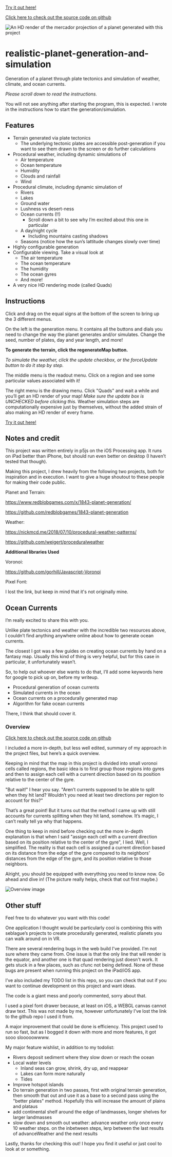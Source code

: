 [Try it out here!](https://freezedriedmangos.github.io/realistic-planet-generation-and-simulation/build/index.html)

[Click here to check out the source code on github](https://github.com/FreezeDriedMangos/realistic-planet-generation-and-simulation)

![An HD render of the mercador projection of a planet generated with this project](Showoff/IMG_1550.PNG?raw=true "HD Render of Default Seed")

# realistic-planet-generation-and-simulation

Generation of a planet through plate tectonics and simulation of weather, climate, and ocean currents.

*_Please scroll down to read the instructions._*

You will not see anything after starting the program, this is expected. I wrote in the instructions how to start the generation/simulation.

## Features

- Terrain generated via plate tectonics 
    - The underlying tectonic plates are accessible post-generation if you want to see them drawn to the screen or do further calculations 
- Procedural weather, including dynamic simulations of
    - Air temperature 
    - Ocean temperature 
    - Humidity
    - Clouds and rainfall
    - Wind
- Procedural climate, including dynamic simulation of
    - Rivers
    - Lakes
    - Ground water
    - Lushness vs desert-ness
    - Ocean currents (!!)
        - Scroll down a bit to see why I’m excited about this one in particular 
    - A day/night cycle
        - Including mountains casting shadows
    - Seasons (notice how the sun’s lattitude changes slowly over time)
- Highly configurable generation
- Configurable viewing. Take a visual look at 
    - The air temperature 
    - The ocean temperature 
    - The humidity
    - The ocean gyres
    - And more!
- A very nice HD rendering mode (called Quads)

## Instructions

Click and drag on the equal signs at the bottom of the screen to bring up the 3 different menus.

On the left is the generation menu. It contains all the buttons and dials you need to change the way the planet generates and/or simulates. Change the seed, number of plates, day and year length, and more!

**To generate the terrain, click the regenerateMap button.**

*To simulate the weather, click the update checkbox, or the forceUpdate button to do it step by step.* 

The middle menu is the readout menu. Click on a region and see some particular values associated with it!

The right menu is the drawing menu. Click "Quads" and wait a while and you’ll get an HD render of your map! *Make sure the update box is UNCHECKED before clicking this.* Weather simulation steps are computationally expensive just by themselves, without the added strain of also making an HD render of every frame.

[Try it out here!](https://freezedriedmangos.github.io/realistic-planet-generation-and-simulation/build/index.html)

## Notes and credit

This project was written entirely in p5js on the iOS Processing app. It runs on iPad better than iPhone, but should run even better on desktop (I haven’t tested that though).

Making this project, I drew heavily from the following two projects, both for inspiration and in execution. I want to give a huge shoutout to these people for making their code public.

Planet and Terrain:

https://www.redblobgames.com/x/1843-planet-generation/

https://github.com/redblobgames/1843-planet-generation

Weather:

https://nickmcd.me/2018/07/10/procedural-weather-patterns/

https://github.com/weigert/proceduralweather

**Additional libraries Used**

Voronoi:

https://github.com/gorhill/Javascript-Voronoi

Pixel Font:

I lost the link, but keep in mind that it's not originally mine.

## Ocean Currents

I’m really excited to share this with you.

Unlike plate tectonics and weather with the incredible two resources above, I couldn’t find anything anywhere online about how to generate ocean currents. 

The closest I got was a few guides on creating ocean currents by hand on a fantasy map. Usually this kind of thing is very helpful, but for this case in particular, it unfortunately wasn’t.

So, to help out whoever else wants to do that, I’ll add some keywords here for google to pick up on, before my writeup.
- Procedural generation of ocean currents
- Simulated currents in the ocean
- Ocean currents on a procedurally generated map
- Algorithm for fake ocean currents

There, I think that should cover it.

### Overview

[Click here to check out the source code on github](https://github.com/ClayDiGiorgio/realistic-planet-generation-and-simulation)

I included a more in-depth, but less well edited, summary of my approach in the project files, but here’s a quick overview. 

Keeping in mind that the map in this project is divided into small voronoi cells called regions, the basic idea is to first group those regions into gyres and then to assign each cell with a current direction based on its position relative to the center of the gyre. 

"But wait!" I hear you say. "Aren’t currents supposed to be able to split when they hit land? Wouldn’t you need at least two directions per region to account for this?" 

That’s a great point! But it turns out that the method I came up with still accounts for currents splitting when they hit land, somehow. It’s magic, I can’t really tell ya why that happens.

One thing to keep in mind before checking out the more in-depth explanation is that when I said "assign each cell with a current direction based on its position relative to the center of the gyre", I lied. Well, I simplified. The reality is that each cell is assigned a current direction based on its distance from the edge of the gyre compared to its neighbors’ distances from the edge of the gyre, and its position relative to those neighbors. 

Alright, you should be equipped with everything you need to know now. Go ahead and dive in! (The picture really helps, check that out first maybe.)

![Overview image](CurrentsGenerationAlgorithm/CurrentsAlgorithmStep-by-step.PNG?raw=true "An image showing the currents generation process step by step")

## Other stuff

Feel free to do whatever you want with this code!

One application I thought would be particularly cool is combining this with seblague’s projects to create procedurally generated, realistic planets you can walk around on in VR. 

There are several rendering bugs in the web build I've provided. I'm not sure where they came from. One issue is that the only line that will render is the equator, and another one is that quad rendering just doesn't work. It gets stuck in a few places, such as cfunc not being defined. None of these bugs are present when running this project on the iPad/iOS app. 

I’ve also included my TODO list in this repo, so you can check that out if you want to continue development on this project and want ideas.

The code is a giant mess and poorly commented, sorry about that.

I used a pixel font drawer because, at least on iOS, a WEBGL canvas cannot draw text. This was not made by me, however unfortunately I’ve lost the link to the github repo I used it from.

A major improvement that could be done is efficiency. This project used to run so fast, but as I bogged it down with more and more features, it got sooo slooooowwww.

My major feature wishlist, in addition to my todolist:
- Rivers deposit sediment where they slow down or reach the ocean
- Local water levels 
    - Inland seas can grow, shrink, dry up, and reappear
    - Lakes can form more naturally 
    - Tides
- Improve hotspot islands
- Do terrain generation in two passes, first with original terrain generation, then smooth that out and use it as a base to a second pass using the "better plates" method. Hopefully this will increase the amount of plains and plataus
- add continental shelf around the edge of landmasses, longer shelves for larger landmasses
- slow down and smooth out weather: advance weather only once every 10 weather steps. on the inbetween steps, lerp between the last results of advanceWeather and the next results

Lastly, thanks for checking this out! I hope you find it useful or just cool to look at or something.

